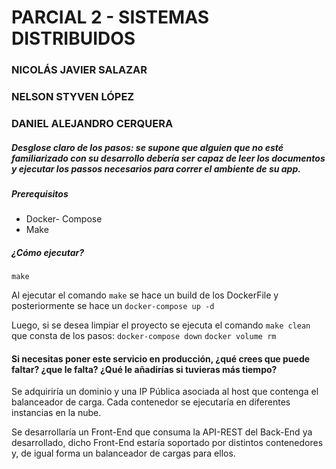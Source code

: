 # PARCIAL 2 - SISTEMAS DISTRIBUIDOS
### NICOLÁS JAVIER SALAZAR
### NELSON STYVEN LÓPEZ
### DANIEL ALEJANDRO CERQUERA

##### Desglose claro de los pasos: se supone que alguien que no esté familiarizado con su desarrollo debería ser capaz de leer los documentos y ejecutar los passos necesarios para correr el ambiente de su app.

##### Prerequisitos
- Docker- Compose
- Make

##### ¿Cómo ejecutar?
`make`


Al ejecutar el comando `make` se hace un build de los DockerFile y posteriormente se hace un
`docker-compose up -d`

Luego, si se desea limpiar el proyecto se ejecuta el comando `make clean` que consta de los pasos:
`docker-compose down`
`docker volume rm`

#### Si necesitas poner este servicio en producción, ¿qué crees que puede faltar? ¿que le falta? ¿Qué le añadirías si tuvieras más tiempo?

Se adquiriría un dominio y una IP Pública asociada al host que contenga el balanceador de carga. Cada contenedor se ejecutaría en diferentes instancias en la nube.

Se desarrollaría un Front-End que consuma la API-REST del Back-End ya desarrollado, dicho Front-End estaría soportado por distintos contenedores y, de igual forma un balanceador de cargas para ellos.
